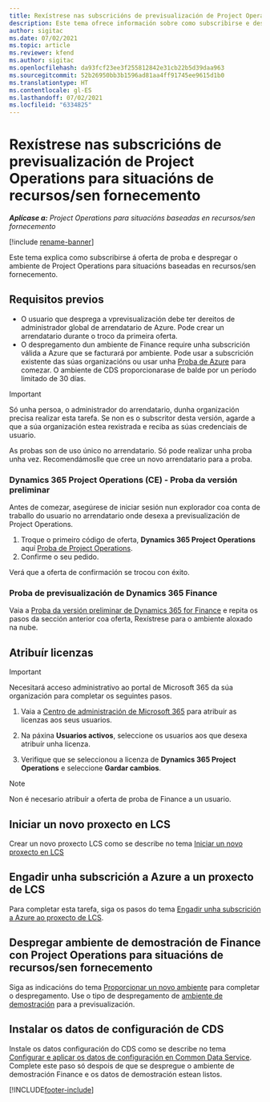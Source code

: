 ```yaml
---
title: Rexístrese nas subscricións de previsualización de Project Operations para situacións de recursos/sen fornecemento
description: Este tema ofrece información sobre como subscribirse e despregar Project Operations para situacións baseadas en recursos/sen fornecemento.
author: sigitac
ms.date: 07/02/2021
ms.topic: article
ms.reviewer: kfend
ms.author: sigitac
ms.openlocfilehash: da93fcf23ee3f255812842e31cb22b5d39daa963
ms.sourcegitcommit: 52b26950bb3b1596ad81aa4ff91745ee9615d1b0
ms.translationtype: HT
ms.contentlocale: gl-ES
ms.lasthandoff: 07/02/2021
ms.locfileid: "6334825"
---
```

# <a name="sign-up-for-project-operations-preview-subscriptions-for-resource-non-stocked-scenarios"></a>Rexístrese nas subscricións de previsualización de Project Operations para situacións de recursos/sen fornecemento

_**Aplícase a:** Project Operations para situacións baseadas en recursos/sen fornecemento_

[!include [rename-banner](~/includes/cc-data-platform-banner.md)]

Este tema explica como subscribirse á oferta de proba e despregar o ambiente de Project Operations para situacións baseadas en recursos/sen fornecemento.

## <a name="prerequisites"></a>Requisitos previos
- O usuario que desprega a vprevisualización debe ter dereitos de administrador global de arrendatario de Azure. Pode crear un arrendatario durante o troco da primeira oferta. 
- O despregamento dun ambiente de Finance require unha subscrición válida a Azure que se facturará por ambiente. Pode usar a subscrición existente das súas organizacións ou usar unha [Proba de Azure](https://azure.microsoft.com/en-us/free/) para comezar. O ambiente de CDS proporcionarase de balde por un período limitado de 30 días.

> [!IMPORTANT]
> Só unha persoa, o administrador do arrendatario, dunha organización precisa realizar esta tarefa. Se non es o subscritor desta versión, agarde a que a súa organización estea rexistrada e reciba as súas credenciais de usuario.
> 
> As probas son de uso único no arrendatario. Só pode realizar unha proba unha vez. Recomendámoslle que cree un novo arrendatario para a proba.


### <a name="dynamics-365-project-operations-ce---preview-trial"></a>Dynamics 365 Project Operations (CE) - Proba da versión preliminar 

Antes de comezar, asegúrese de iniciar sesión nun explorador coa conta de traballo do usuario no arrendatario onde desexa a previsualización de Project Operations.

1. Troque o primeiro código de oferta, **Dynamics 365 Project Operations** aquí [Proba de Project Operations](https://aka.ms/try-po).
2. Confirme o seu pedido.

  Verá que a oferta de confirmación se trocou con éxito.

### <a name="dynamics-365-finance-preview-trial"></a>Proba de previsualización de Dynamics 365 Finance

Vaia a [Proba da versión preliminar de Dynamics 365 for Finance](https://aka.ms/trypoche) e repita os pasos da sección anterior coa oferta, Rexístrese para o ambiente aloxado na nube.  

## <a name="assign-licenses"></a>Atribuír licenzas

> [!IMPORTANT]
> Necesitará acceso administrativo ao portal de Microsoft 365 da súa organización para completar os seguintes pasos.

1. Vaia a [Centro de administración de Microsoft 365](https://portal.office.com/) para atribuír as licenzas aos seus usuarios.

2. Na páxina **Usuarios activos**, seleccione os usuarios aos que desexa atribuír unha licenza.

3. Verifique que se seleccionou a licenza de **Dynamics 365 Project Operations** e seleccione **Gardar cambios**.

> [!NOTE]
> Non é necesario atribuír a oferta de proba de Finance a un usuario.

## <a name="start-a-new-project-in-lcs"></a>Iniciar un novo proxecto en LCS

Crear un novo proxecto LCS como se describe no tema [Iniciar un novo proxecto en LCS](create-lcs-project.md)

## <a name="add-an-azure-subscription-to-an-lcs-project"></a>Engadir unha subscrición a Azure a un proxecto de LCS

Para completar esta tarefa, siga os pasos do tema [Engadir unha subscrición a Azure ao proxecto de LCS](resource-add-azure-subscription-lcs-project.md).

## <a name="deploy-finance-demo-environment-with-project-operations-for-resourcenon-stocked-scenarios"></a>Despregar ambiente de demostración de Finance con Project Operations para situacións de recursos/sen fornecemento

Siga as indicacións do tema [Proporcionar un novo ambiente](resource-provision-new-environment.md) para completar o despregamento. Use o tipo de despregamento de [ambiente de demostración](/dynamics365/fin-ops-core/dev-itpro/deployment/deploy-demo-environment) para a previsualización. 

## <a name="install-cds-setup-and-configuration-data"></a>Instalar os datos de configuración de CDS

Instale os datos configuración do CDS como se describe no tema [Configurar e aplicar os datos de configuración en Common Data Service](resource-apply-pro-setup-config-data.md).
Complete este paso só despois de que se despregue o ambiente de demostración Finance e os datos de demostración estean listos.


[!INCLUDE[footer-include](../includes/footer-banner.md)]
